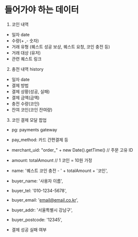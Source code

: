 # 들어가야 하는 데이터
1. 코인 내역
- 일자 date
- 수량(+ ,- 숫자)
- 거래 유형 (퀘스트 성공 보상, 퀘스트 요청, 코인 충전 등)
- 거래 대상 (유저)
- 관련 퀘스트 링크

2. 충전 내역 history
- 일자 date
- 결제 방법
- 결제 상황(성공, 실패)
- 결제 금액(금액)
- 충전 수량(코인)
- 잔여 코인(코인 잔여량)

3. 코인 결제 모달 팝업
- pg: payments gateway
- pay_method: 카드 간편결제 등
- merchant_uid: "order_" + new Date().getTime() // 주문 고유 ID
- amount: totalAmount // 1 코인 = 10원 가정
- name: '퀘스트 코인 충전 - ' + totalAmount + '코인',

- buyer_name: '사용자 이름',
- buyer_tel: '010-1234-5678',
- buyer_email: 'email@email.co.kr',
- buyer_addr: '서울특별시 강남구',
- buyer_postcode: '12345',

- 결제 성공 실패 여부
